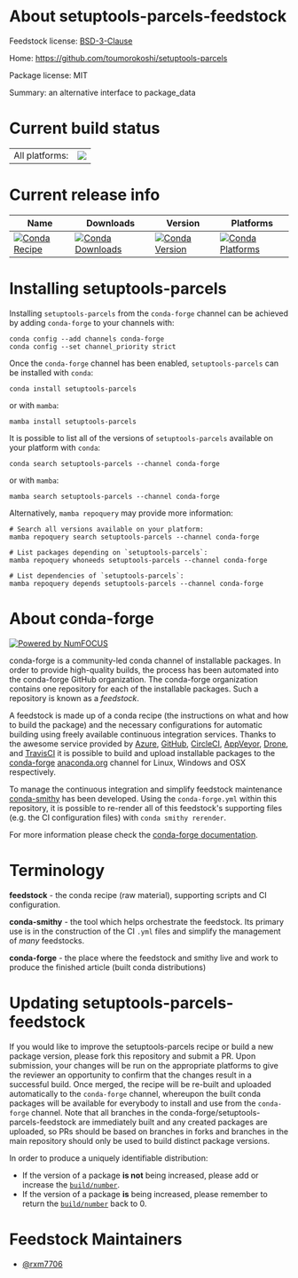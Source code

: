 About setuptools-parcels-feedstock
==================================

Feedstock license: [BSD-3-Clause](https://github.com/conda-forge/setuptools-parcels-feedstock/blob/main/LICENSE.txt)

Home: https://github.com/toumorokoshi/setuptools-parcels

Package license: MIT

Summary: an alternative interface to package_data

Current build status
====================


<table><tr><td>All platforms:</td>
    <td>
      <a href="https://dev.azure.com/conda-forge/feedstock-builds/_build/latest?definitionId=20255&branchName=main">
        <img src="https://dev.azure.com/conda-forge/feedstock-builds/_apis/build/status/setuptools-parcels-feedstock?branchName=main">
      </a>
    </td>
  </tr>
</table>

Current release info
====================

| Name | Downloads | Version | Platforms |
| --- | --- | --- | --- |
| [![Conda Recipe](https://img.shields.io/badge/recipe-setuptools--parcels-green.svg)](https://anaconda.org/conda-forge/setuptools-parcels) | [![Conda Downloads](https://img.shields.io/conda/dn/conda-forge/setuptools-parcels.svg)](https://anaconda.org/conda-forge/setuptools-parcels) | [![Conda Version](https://img.shields.io/conda/vn/conda-forge/setuptools-parcels.svg)](https://anaconda.org/conda-forge/setuptools-parcels) | [![Conda Platforms](https://img.shields.io/conda/pn/conda-forge/setuptools-parcels.svg)](https://anaconda.org/conda-forge/setuptools-parcels) |

Installing setuptools-parcels
=============================

Installing `setuptools-parcels` from the `conda-forge` channel can be achieved by adding `conda-forge` to your channels with:

```
conda config --add channels conda-forge
conda config --set channel_priority strict
```

Once the `conda-forge` channel has been enabled, `setuptools-parcels` can be installed with `conda`:

```
conda install setuptools-parcels
```

or with `mamba`:

```
mamba install setuptools-parcels
```

It is possible to list all of the versions of `setuptools-parcels` available on your platform with `conda`:

```
conda search setuptools-parcels --channel conda-forge
```

or with `mamba`:

```
mamba search setuptools-parcels --channel conda-forge
```

Alternatively, `mamba repoquery` may provide more information:

```
# Search all versions available on your platform:
mamba repoquery search setuptools-parcels --channel conda-forge

# List packages depending on `setuptools-parcels`:
mamba repoquery whoneeds setuptools-parcels --channel conda-forge

# List dependencies of `setuptools-parcels`:
mamba repoquery depends setuptools-parcels --channel conda-forge
```


About conda-forge
=================

[![Powered by
NumFOCUS](https://img.shields.io/badge/powered%20by-NumFOCUS-orange.svg?style=flat&colorA=E1523D&colorB=007D8A)](https://numfocus.org)

conda-forge is a community-led conda channel of installable packages.
In order to provide high-quality builds, the process has been automated into the
conda-forge GitHub organization. The conda-forge organization contains one repository
for each of the installable packages. Such a repository is known as a *feedstock*.

A feedstock is made up of a conda recipe (the instructions on what and how to build
the package) and the necessary configurations for automatic building using freely
available continuous integration services. Thanks to the awesome service provided by
[Azure](https://azure.microsoft.com/en-us/services/devops/), [GitHub](https://github.com/),
[CircleCI](https://circleci.com/), [AppVeyor](https://www.appveyor.com/),
[Drone](https://cloud.drone.io/welcome), and [TravisCI](https://travis-ci.com/)
it is possible to build and upload installable packages to the
[conda-forge](https://anaconda.org/conda-forge) [anaconda.org](https://anaconda.org/)
channel for Linux, Windows and OSX respectively.

To manage the continuous integration and simplify feedstock maintenance
[conda-smithy](https://github.com/conda-forge/conda-smithy) has been developed.
Using the ``conda-forge.yml`` within this repository, it is possible to re-render all of
this feedstock's supporting files (e.g. the CI configuration files) with ``conda smithy rerender``.

For more information please check the [conda-forge documentation](https://conda-forge.org/docs/).

Terminology
===========

**feedstock** - the conda recipe (raw material), supporting scripts and CI configuration.

**conda-smithy** - the tool which helps orchestrate the feedstock.
                   Its primary use is in the construction of the CI ``.yml`` files
                   and simplify the management of *many* feedstocks.

**conda-forge** - the place where the feedstock and smithy live and work to
                  produce the finished article (built conda distributions)


Updating setuptools-parcels-feedstock
=====================================

If you would like to improve the setuptools-parcels recipe or build a new
package version, please fork this repository and submit a PR. Upon submission,
your changes will be run on the appropriate platforms to give the reviewer an
opportunity to confirm that the changes result in a successful build. Once
merged, the recipe will be re-built and uploaded automatically to the
`conda-forge` channel, whereupon the built conda packages will be available for
everybody to install and use from the `conda-forge` channel.
Note that all branches in the conda-forge/setuptools-parcels-feedstock are
immediately built and any created packages are uploaded, so PRs should be based
on branches in forks and branches in the main repository should only be used to
build distinct package versions.

In order to produce a uniquely identifiable distribution:
 * If the version of a package **is not** being increased, please add or increase
   the [``build/number``](https://docs.conda.io/projects/conda-build/en/latest/resources/define-metadata.html#build-number-and-string).
 * If the version of a package **is** being increased, please remember to return
   the [``build/number``](https://docs.conda.io/projects/conda-build/en/latest/resources/define-metadata.html#build-number-and-string)
   back to 0.

Feedstock Maintainers
=====================

* [@rxm7706](https://github.com/rxm7706/)

